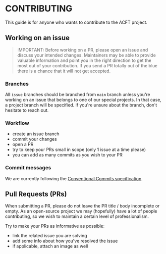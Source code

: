 # CONTRIBUTING

This guide is for anyone who wants to contribute to the ACFT project.

## Working on an issue

> IMPORTANT: Before working on a PR, please open an issue and discuss your
> intended changes. Maintainers may be able to provide valuable information and
> point you in the right direction to get the most out of your contribution. If
> you send a PR totally out of the blue there is a chance that it will not get
> accepted.

### Branches

All `issue` branches should be branched from `main` branch unless you're working
on an issue that belongs to one of our special projects. In that case, a project
branch will be specified. If you're unsure about the branch, don't hesitate to
reach out.

### Workflow

- create an issue branch
- commit your changes
- open a PR
- try to keep your PRs small in scope (only 1 issue at a time please)
- you can add as many commits as you wish to your PR

### Commit messages

We are currently following the
[Conventional Commits specification](https://www.conventionalcommits.org/).

## Pull Requests (PRs)

When submitting a PR, please do not leave the PR title / body incomplete or
empty. As an open-source project we may (hopefully) have a lot of people
contributing, so we wish to maintain a certain level of professionalism.

Try to make your PRs as informative as possible:

- link the related issue you are solving
- add some info about how you've resolved the issue
- if applicable, attach an image as well
